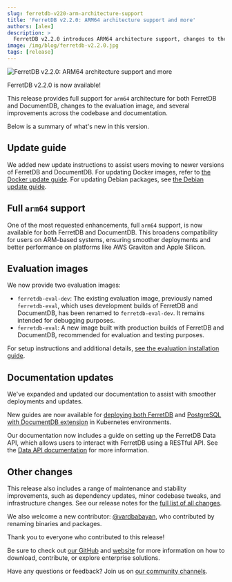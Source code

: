 ```yaml
---
slug: ferretdb-v220-arm-architecture-support
title: 'FerretDB v2.2.0: ARM64 architecture support and more'
authors: [alex]
description: >
  FerretDB v2.2.0 introduces ARM64 architecture support, changes to the evaluation image, and several improvements across the codebase and documentation.
image: /img/blog/ferretdb-v2.2.0.jpg
tags: [release]
---
```


![FerretDB v2.2.0: ARM64 architecture support and more](/img/blog/ferretdb-v2.2.0.jpg)

FerretDB v2.2.0 is now available!

<!--truncate-->

This release provides full support for `arm64` architecture for both FerretDB and DocumentDB, changes to the evaluation image, and several improvements across the codebase and documentation.

Below is a summary of what's new in this version.

## Update guide

We added new update instructions to assist users moving to newer versions of FerretDB and DocumentDB.
For updating Docker images, refer to [the Docker update guide](https://docs.ferretdb.io/installation/ferretdb/docker/#updating-to-a-new-version).
For updating Debian packages, see [the Debian update guide](https://docs.ferretdb.io/installation/ferretdb/deb/#updating-to-a-new-version).

## Full `arm64` support

One of the most requested enhancements, full `arm64` support, is now available for both FerretDB and DocumentDB.
This broadens compatibility for users on ARM-based systems, ensuring smoother deployments and better performance on platforms like AWS Graviton and Apple Silicon.

## Evaluation images

We now provide two evaluation images:

- `ferretdb-eval-dev`: The existing evaluation image, previously named `ferretdb-eval`, which uses development builds of FerretDB and DocumentDB, has been renamed to `ferretdb-eval-dev`.
  It remains intended for debugging purposes.
- `ferretdb-eval`: A new image built with production builds of FerretDB and DocumentDB, recommended for evaluation and testing purposes.

For setup instructions and additional details, [see the evaluation installation guide](https://docs.ferretdb.io/installation/evaluation/).

## Documentation updates

We've expanded and updated our documentation to assist with smoother deployments and updates.

New guides are now available for [deploying both FerretDB](https://docs.ferretdb.io/installation/ferretdb/kubernetes/) and [PostgreSQL with DocumentDB extension](https://docs.ferretdb.io/installation/documentdb/kubernetes/) in Kubernetes environments.

Our documentation now includes a guide on setting up the FerretDB Data API, which allows users to interact with FerretDB using a RESTful API.
See the [Data API documentation](https://docs.ferretdb.io/usage/data-api/) for more information.

## Other changes

This release also includes a range of maintenance and stability improvements, such as dependency updates, minor codebase tweaks, and infrastructure changes.
See our release notes for the [full list of all changes](https://github.com/FerretDB/FerretDB/releases/tag/v2.2.0).

We also welcome a new contributor: [@vardbabayan](https://github.com/vardbabayan), who contributed by renaming binaries and packages.

Thank you to everyone who contributed to this release!

Be sure to check out [our GitHub](https://github.com/FerretDB) and [website](https://www.ferretdb.com) for more information on how to download, contribute, or explore enterprise solutions.

Have any questions or feedback?
Join us on [our community channels](https://docs.ferretdb.io/#community).
